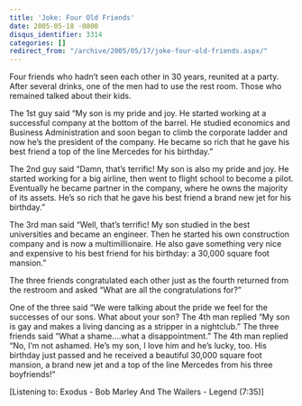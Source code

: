 ```yaml
---
title: 'Joke: Four Old Friends'
date: 2005-05-18 -0800
disqus_identifier: 3314
categories: []
redirect_from: "/archive/2005/05/17/joke-four-old-friends.aspx/"
---
```


Four friends who hadn’t seen each other in 30 years, reunited at a
party. After several drinks, one of the men had to use the rest room.
Those who remained talked about their kids.

The 1st guy said “My son is my pride and joy. He started working at a
successful company at the bottom of the barrel. He studied economics and
Business Administration and soon began to climb the corporate ladder and
now he’s the president of the company. He became so rich that he gave
his best friend a top of the line Mercedes for his birthday.”

The 2nd guy said “Damn, that’s terrific! My son is also my pride and
joy. He started working for a big airline, then went to flight school to
become a pilot. Eventually he became partner in the company, where he
owns the majority of its assets. He’s so rich that he gave his best
friend a brand new jet for his birthday.”

The 3rd man said “Well, that’s terrific! My son studied in the best
universities and became an engineer. Then he started his own
construction company and is now a multimillionaire. He also gave
something very nice and expensive to his best friend for his birthday: a
30,000 square foot mansion.”

The three friends congratulated each other just as the fourth returned
from the restroom and asked “What are all the congratulations for?”

One of the three said “We were talking about the pride we feel for the
successes of our sons. What about your son? The 4th man replied “My son
is gay and makes a living dancing as a stripper in a nightclub.” The
three friends said “What a shame....what a disappointment.” The 4th man
replied “No, I’m not ashamed. He’s my son, I love him and he’s lucky,
too. His birthday just passed and he received a beautiful 30,000 square
foot mansion, a brand new jet and a top of the line Mercedes from his
three boyfriends!”

[Listening to: Exodus - Bob Marley And The Wailers - Legend (7:35)]


